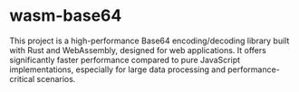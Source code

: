 # wasm-base64
This project is a high-performance Base64 encoding/decoding library built with Rust and WebAssembly, designed for web applications. It offers significantly faster performance compared to pure JavaScript implementations, especially for large data processing and performance-critical scenarios.
